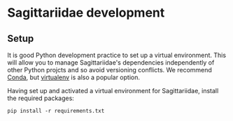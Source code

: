 # Sagittariidae development

## Setup

It is good Python development practice to set up a virtual environment.  This
will allow you to manage Sagittariidae's dependencies independently of other
Python projcts and so avoid versioning conflicts.  We recommend
[Conda](http://conda.pydata.org/docs/index.html#), but
[virtualenv](http://docs.python-guide.org/en/latest/dev/virtualenvs/) is also a
popular option.

Having set up and activated a virtual environment for Sagittariidae, install
the required packages:
```
pip install -r requirements.txt
```
